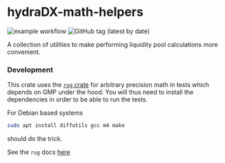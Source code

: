 # hydraDX-math-helpers

![example workflow](https://github.com/galacticcouncil/HydraDX-math/actions/workflows/tests.yml/badge.svg)
![GitHub tag (latest by date)](https://img.shields.io/github/v/tag/galacticcouncil/HydraDX-math)

A collection of utilities to make performing liquidity pool calculations more convenient.

### Development

This crate uses the [`rug` crate](https://crates.io/crates) for arbitrary precision math in tests
which depends on GMP under the hood. You will thus need to install the dependencies in order to be
able to run the tests.

For Debian based systems
```sh
sudo apt install diffutils gcc m4 make
```
should do the trick.

See the `rug` docs [here](https://crates.io/crates/rug#using-rug)
